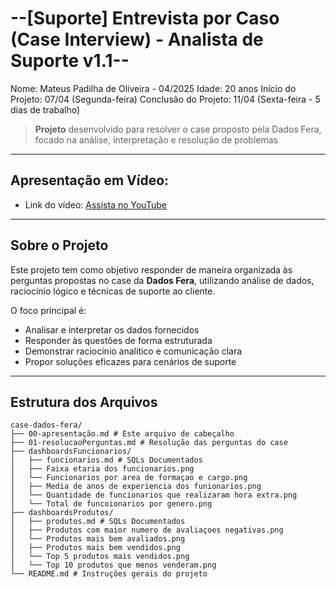 # --[Suporte] Entrevista por Caso (Case Interview) - Analista de Suporte v1.1--
Nome: Mateus Padilha de Oliveira - 04/2025
Idade: 20 anos
Início do Projeto: 07/04 (Segunda-feira) 
Conclusão do Projeto: 11/04 (Sexta-feira - 5 dias de trabalho)


> **Projeto** desenvolvido para resolver o case proposto pela Dados Fera, focado na análise, interpretação e resolução de problemas

---

## Apresentação em Vídeo:
- Link do vídeo: [Assista no YouTube](https://youtu.be/U9raIkQ2FS4)

---

## Sobre o Projeto

Este projeto tem como objetivo responder de maneira organizada às perguntas propostas no case da **Dados Fera**, utilizando análise de dados, raciocínio lógico e técnicas de suporte ao cliente.

O foco principal é:
- Analisar e interpretar os dados fornecidos
- Responder às questões de forma estruturada
- Demonstrar raciocínio analítico e comunicação clara
- Propor soluções eficazes para cenários de suporte

---

## Estrutura dos Arquivos

```plaintext
case-dados-fera/
├── 00-apresentação.md # Este arquivo de cabeçalho
├── 01-resolucaoPerguntas.md # Resolução das perguntas do case
├── dashboardsFuncionarios/
│   ├── funcionarios.md # SQLs Documentados
│   ├── Faixa etaria dos funcionarios.png
│   └── Funcionarios por area de formaçao e cargo.png
│   ├── Media de anos de experiencia dos funionarios.png
│   └── Quantidade de funcionarios que realizaram hora extra.png
│   └── Total de funcoionarios por genero.png
├── dashboardsProdutos/
│   ├── produtos.md # SQLs Documentados
│   ├── Produtos com maior numero de avaliaçoes negativas.png
│   └── Produtos mais bem avaliados.png
│   ├── Produtos mais bem vendidos.png
│   └── Top 5 produtos mais vendidos.png
│   └── Top 10 produtos que menos venderam.png
└── README.md # Instruções gerais do projeto
